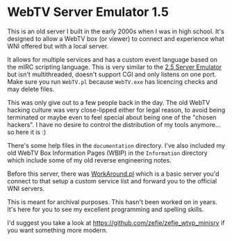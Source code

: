 # WebTV Server Emulator 1.5

This is an old server I built in the early 2000s when I was in high school. It's designed to allow a WebTV box (or viewer) to connect and experience what WNI offered but with a local server.

It allows for multiple services and has a custom event language based on the mIRC scripting language. This is very similar to the [2.5 Server Emulator](https://github.com/wtvemac/Emu25 "2.5 Server Emulator") but isn't multithreaded, doesn't support CGI and only listens on one port. Make sure you run `WebTV.pl` because `WebTV.exe` has licencing checks and may delete files. 

This was only give out to a few people back in the day. The old WebTV hacking culture was very close-lipped either for legal reason, to avoid being terminated or maybe even to feel special about being one of the "chosen hackers". I have no desire to control the distribution of my tools anymore... so here it is :)

There's some help files in the `documentation` directory. I've also included my old  WebTV Box Information Pages (WBIP) in the `Information` directory which include some of my old reverse engineering notes.

Before this server, there was [WorkAround.pl](https://github.com/wtvemac/Emu15/blob/main/WorkAround.pl "WorkAround.pl") which is a basic server you'd connect to that setup a custom service list and forward you to the official WNI servers.

This is meant for archival purposes. This hasn't been worked on in years. It's here for you to see my excellent programming and spelling skills.

I'd suggest you take a look at https://github.com/zefie/zefie_wtvp_minisrv if you want something more modern.
